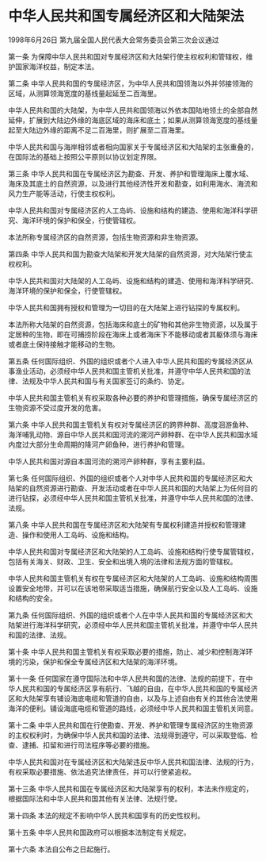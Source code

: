 # 中华人民共和国专属经济区和大陆架法

1998年6月26日 第九届全国人民代表大会常务委员会第三次会议通过



第一条 为保障中华人民共和国对专属经济区和大陆架行使主权权利和管辖权，维护国家海洋权益，制定本法。

第二条 中华人民共和国的专属经济区，为中华人民共和国领海以外并邻接领海的区域，从测算领海宽度的基线量起延至二百海里。

中华人民共和国的大陆架，为中华人民共和国领海以外依本国陆地领土的全部自然延伸，扩展到大陆边外缘的海底区域的海床和底土；如果从测算领海宽度的基线量起至大陆边外缘的距离不足二百海里，则扩展至二百海里。

中华人民共和国与海岸相邻或者相向国家关于专属经济区和大陆架的主张重叠的，在国际法的基础上按照公平原则以协议划定界限。

第三条 中华人民共和国在专属经济区为勘查、开发、养护和管理海床上覆水域、海床及其底土的自然资源，以及进行其他经济性开发和勘查，如利用海水、海流和风力生产能等活动，行使主权权利。

中华人民共和国对专属经济区的人工岛屿、设施和结构的建造、使用和海洋科学研究、海洋环境的保护和保全，行使管辖权。

本法所称专属经济区的自然资源，包括生物资源和非生物资源。

第四条 中华人民共和国为勘查大陆架和开发大陆架的自然资源，对大陆架行使主权权利。

中华人民共和国对大陆架的人工岛屿、设施和结构的建造、使用和海洋科学研究、海洋环境的保护和保全，行使管辖权。

中华人民共和国拥有授权和管理为一切目的在大陆架上进行钻探的专属权利。

本法所称大陆架的自然资源，包括海床和底土的矿物和其他非生物资源，以及属于定居种的生物，即在可捕捞阶段在海床上或者海床下不能移动或者其躯体须与海床或者底土保持接触才能移动的生物。

第五条 任何国际组织、外国的组织或者个人进入中华人民共和国的专属经济区从事渔业活动，必须经中华人民共和国主管机关批准，并遵守中华人民共和国的法律、法规及中华人民共和国与有关国家签订的条约、协定。

中华人民共和国主管机关有权采取各种必要的养护和管理措施，确保专属经济区的生物资源不受过度开发的危害。

第六条 中华人民共和国主管机关有权对专属经济区的跨界种群、高度洄游鱼种、海洋哺乳动物、源自中华人民共和国河流的溯河产卵种群、在中华人民共和国水域内度过大部分生命周期的降河产卵鱼种，进行养护和管理。

中华人民共和国对源自本国河流的溯河产卵种群，享有主要利益。

第七条 任何国际组织、外国的组织或者个人对中华人民共和国的专属经济区和大陆架的自然资源进行勘查、开发活动或者在中华人民共和国的大陆架上为任何目的进行钻探，必须经中华人民共和国主管机关批准，并遵守中华人民共和国的法律、法规。

第八条 中华人民共和国在专属经济区和大陆架有专属权利建造并授权和管理建造、操作和使用人工岛屿、设施和结构。

中华人民共和国对专属经济区和大陆架的人工岛屿、设施和结构行使专属管辖权，包括有关海关、财政、卫生、安全和出境入境的法律和法规方面的管辖权。

中华人民共和国主管机关有权在专属经济区和大陆架的人工岛屿、设施和结构周围设置安全地带，并可以在该地带采取适当措施，确保航行安全以及人工岛屿、设施和结构的安全。

第九条 任何国际组织、外国的组织或者个人在中华人民共和国的专属经济区和大陆架进行海洋科学研究，必须经中华人民共和国主管机关批准，并遵守中华人民共和国的法律、法规。

第十条 中华人民共和国主管机关有权采取必要的措施，防止、减少和控制海洋环境的污染，保护和保全专属经济区和大陆架的海洋环境。

第十一条 任何国家在遵守国际法和中华人民共和国的法律、法规的前提下，在中华人民共和国的专属经济区享有航行、飞越的自由，在中华人民共和国的专属经济区和大陆架享有铺设海底电缆和管道的自由，以及与上述自由有关的其他合法使用海洋的便利。铺设海底电缆和管道的路线，必须经中华人民共和国主管机关同意。

第十二条 中华人民共和国在行使勘查、开发、养护和管理专属经济区的生物资源的主权权利时，为确保中华人民共和国的法律、法规得到遵守，可以采取登临、检查、逮捕、扣留和进行司法程序等必要的措施。

中华人民共和国对在专属经济区和大陆架违反中华人民共和国法律、法规的行为，有权采取必要措施、依法追究法律责任，并可以行使紧追权。

第十三条 中华人民共和国在专属经济区和大陆架享有的权利，本法未作规定的，根据国际法和中华人民共和国其他有关法律、法规行使。

第十四条 本法的规定不影响中华人民共和国享有的历史性权利。

第十五条 中华人民共和国政府可以根据本法制定有关规定。

第十六条 本法自公布之日起施行。